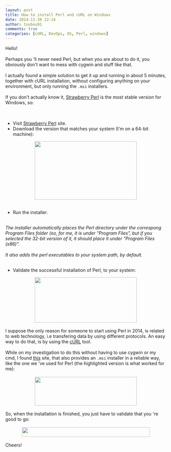 ```yaml
---
layout: post
title: How to install Perl and cURL on Windows
date: 2014-11-30 22:14
author: toubou91
comments: true
categories: [cURL, DevOps, OS, Perl, windows]
---
```

<div dir="ltr" style="text-align:left;">Hello!<br /><div><br /></div><div>Perhaps you 'll never need Perl, but when you are about to do it, you obviously don't want to mess with cygwin and stuff like that.</div><div><br /></div><div>I actually found a simple solution to get it up and running in about 5 minutes, together with cURL installation, without configuring anything on your environment, but only running the <code>.msi</code> installers.<br /><br />If you don't actually know it, <a href="http://strawberryperl.com/" target="_blank">Strawberry Perl</a> is the most stable version for Windows, so:<br /><br /><br /><ul style="text-align:left;"><li>Visit <a href="http://strawberryperl.com/" target="_blank">Strawberry Perl</a> site.</li><li>Download the version that matches your system (I'm on a 64-bit machine):</li></ul><div class="separator" style="clear:both;text-align:center;"><a href="https://thodorisbais.files.wordpress.com/2014/11/02125-perl.png" style="margin-left:1em;margin-right:1em;"><img border="0" src="https://thodorisbais.files.wordpress.com/2014/11/02125-perl.png" height="183" width="320" /></a></div><div><br /></div><div><ul style="text-align:left;"><li>Run the installer.</li></ul><div><br /></div></div><div><i>The installer automatically places the Perl directory under the correspong Program Files folder (so, for me, it is under "Program Files", but if you selected the 32-bit version of it, it should place it under "Program Files (x86)".</i></div><div><br /></div><div><i>It also adds the perl executables to your system path, by default.</i></div><div><i><br /></i></div><div><ul style="text-align:left;"><li>Validate the successful installation of Perl, to your system: </li></ul><div class="separator" style="clear:both;text-align:center;"><a href="https://thodorisbais.files.wordpress.com/2014/11/f85f3-validate.png" style="margin-left:1em;margin-right:1em;"><img border="0" src="https://thodorisbais.files.wordpress.com/2014/11/f85f3-validate.png" height="142" width="320" /></a></div><div><br /></div></div><div>I suppose the only reason for someone to start using Perl in 2014, is related to web technology, i.e transfering data by using different protocols. An easy way to do that, is by using the <a href="http://curl.haxx.se/" target="_blank">cURL</a> tool.</div><div><br /></div><div>While on my investigation to do this without having to use cygwin or my cmd, I found <a href="http://www.confusedbycode.com/curl/#downloads" target="_blank">this</a> site, that also provides an <code>.msi</code> installer in a reliable way, like the one we 've used for Perl (the highlighted version is what worked for me):<br /><br /><div class="separator" style="clear:both;text-align:center;"><a href="https://thodorisbais.files.wordpress.com/2014/11/4d6f5-curl.png" style="margin-left:1em;margin-right:1em;"><img border="0" src="https://thodorisbais.files.wordpress.com/2014/11/4d6f5-curl.png" height="90" width="320" /></a></div><br />So, when the installation is finished, you just have to validate that you 're good to go:<br /><br /><div class="separator" style="clear:both;text-align:center;"><a href="https://thodorisbais.files.wordpress.com/2014/11/1cfbd-validate_curl.png" style="margin-left:1em;margin-right:1em;"><img border="0" src="https://thodorisbais.files.wordpress.com/2014/11/1cfbd-validate_curl.png" height="30" width="400" /></a></div><br />Cheers!</div></div></div>

